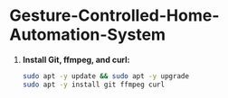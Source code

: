 # Gesture-Controlled-Home-Automation-System

1. **Install Git, ffmpeg, and curl:**
   ```sh
   sudo apt -y update && sudo apt -y upgrade
   sudo apt -y install git ffmpeg curl
   ```
